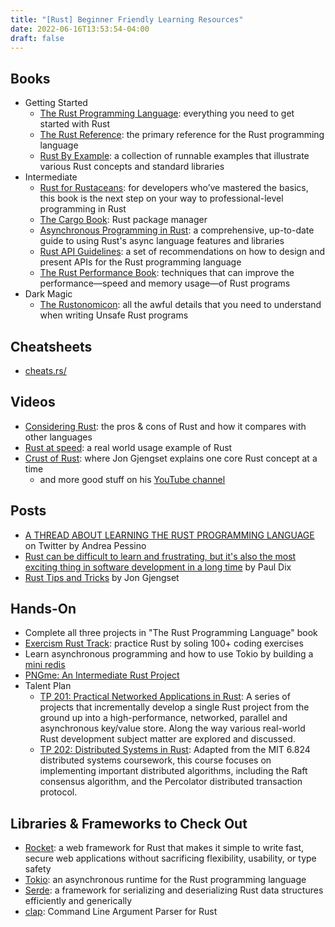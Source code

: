 ```yaml
---
title: "[Rust] Beginner Friendly Learning Resources"
date: 2022-06-16T13:53:54-04:00
draft: false
---
```


## Books

- Getting Started
  - [The Rust Programming Language](https://doc.rust-lang.org/book/): everything you need to get started with Rust
  - [The Rust Reference](https://doc.rust-lang.org/stable/reference/): the primary reference for the Rust programming
      language
  - [Rust By Example](https://doc.rust-lang.org/rust-by-example/index.html): a collection of runnable examples that
      illustrate various Rust concepts and standard libraries
- Intermediate
  - [Rust for Rustaceans](https://learning.oreilly.com/library/view/rust-for-rustaceans/9781098129828/): for
      developers who’ve mastered the basics, this book is the next step on your way to professional-level programming in
      Rust
  - [The Cargo Book](https://doc.rust-lang.org/cargo/): Rust package manager
  - [Asynchronous Programming in Rust](https://rust-lang.github.io/async-book/01_getting_started/01_chapter.html): a
      comprehensive, up-to-date guide to using Rust's async language features and libraries
  - [Rust API Guidelines](https://rust-lang.github.io/api-guidelines/): a set of recommendations on how to design and
      present APIs for the Rust programming language
  - [The Rust Performance Book](https://nnethercote.github.io/perf-book/title-page.html): techniques that can improve
      the performance—speed and memory usage—of Rust programs
- Dark Magic
  - [The Rustonomicon](https://doc.rust-lang.org/nomicon/intro.html): all the awful details that you need to
      understand when writing Unsafe Rust programs

## Cheatsheets

- [cheats.rs/](https://cheats.rs/)

## Videos

- [Considering Rust](https://www.youtube.com/watch?v=DnT-LUQgc7s&ab_channel=JonGjengset): the pros & cons of Rust and
  how it compares with other languages
- [Rust at speed](https://www.youtube.com/watch?v=s19G6n0UjsM&ab_channel=JonGjengset): a real world usage example of
  Rust
- [Crust of Rust](https://www.youtube.com/playlist?list=PLqbS7AVVErFiWDOAVrPt7aYmnuuOLYvOa): where Jon Gjengset explains
  one core Rust concept at a time
  - and more good stuff on
      his [YouTube channel](https://www.youtube.com/c/JonGjengset)

## Posts

- [A THREAD ABOUT LEARNING THE RUST PROGRAMMING LANGUAGE](https://twitter.com/AndreaPessino/status/1042120425415700480)
  on Twitter by Andrea Pessino
- [Rust can be difficult to learn and frustrating, but it's also the most exciting thing in software development in a long time](https://www.influxdata.com/blog/rust-can-be-difficult-to-learn-and-frustrating-but-its-also-the-most-exciting-thing-in-software-development-in-a-long-time/)
  by Paul Dix
- [Rust Tips and Tricks](https://thesquareplanet.com/blog/rust-tips-and-tricks/) by Jon Gjengset

## Hands-On

- Complete all three projects in "The Rust Programming Language" book
- [Exercism Rust Track](https://exercism.org/tracks/rust): practice Rust by soling 100+ coding exercises
- Learn asynchronous programming and how to use Tokio by building a [mini redis](https://tokio.rs/tokio/tutorial)
- [PNGme: An Intermediate Rust Project](https://picklenerd.github.io/pngme_book/)
- Talent Plan
  - [TP 201: Practical Networked Applications in Rust](https://github.com/pingcap/talent-plan/blob/master/courses/rust/README.md):
      A series of projects that incrementally develop a single Rust project from the ground up into a high-performance,
      networked, parallel and asynchronous key/value store. Along the way various real-world Rust development subject
      matter are explored and discussed.
  - [TP 202: Distributed Systems in Rust](https://github.com/pingcap/talent-plan/blob/master/courses/dss/README.md):
      Adapted from the MIT 6.824 distributed systems coursework, this course focuses on implementing important
      distributed algorithms, including the Raft consensus algorithm, and the Percolator distributed transaction
      protocol.

## Libraries & Frameworks to Check Out

- [Rocket](https://rocket.rs/): a web framework for Rust that makes it simple to write fast, secure web applications
  without sacrificing flexibility, usability, or type safety
- [Tokio](https://tokio.rs/): an asynchronous runtime for the Rust programming language
- [Serde](https://serde.rs/): a framework for serializing and deserializing Rust data structures efficiently and
  generically
- [clap](https://docs.rs/clap/latest/clap/): Command Line Argument Parser for Rust

